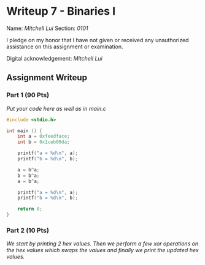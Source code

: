 # Writeup 7 - Binaries I

Name: *Mitchell Lui*
Section: *0101*

I pledge on my honor that I have not given or received any unauthorized
assistance on this assignment or examination.

Digital acknowledgement: *Mitchell Lui*

## Assignment Writeup

### Part 1 (90 Pts)

*Put your code here as well as in main.c*
```c
#include <stdio.h>

int main () {
    int a = 0xfeedface;
    int b = 0x1ceb00da;

    printf("a = %d\n", a);
    printf("b = %d\n", b);

    a = b^a;
    b = b^a;
    a = b^a;

    printf("a = %d\n", a);
    printf("b = %d\n", b);

    return 0;
}

```

### Part 2 (10 Pts)

*We start by printing 2 hex values. Then we perform a few xor operations on the hex values which swaps the values and finally we print the updated hex values.*

